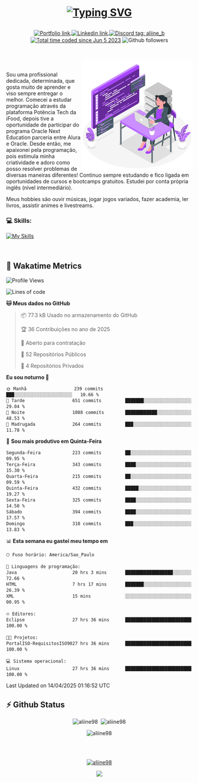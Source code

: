 # <p align = "center"><a href="https://git.io/typing-svg"><img src="https://readme-typing-svg.demolab.com?font=Space+Mono&size=28&pause=1000&duration=4000&color=8E58F7&vCenter=true&width=500&lines=%E2%9C%A8+Ol%C3%A1%2C+sou+Aline+Bevilacqua;%E2%9C%A8+Desenvolvedora+Web!" alt="Typing SVG" /></a></p>

<p align = "center">
    <a href="https://aliine98.github.io" target="_blank">
        <img alt="Portfolio link" align="center" src = "https://img.shields.io/badge/portfolio-8A2BE2?style=for-the-badge">
    </a>
    <a href="https://www.linkedin.com/in/aline-bevilacqua/" target="_blank">
        <img alt="Linkedin link" align="center" src = "https://img.shields.io/badge/LinkedIn-0077B5?style=for-the-badge&logo=linkedin&logoColor=white">
    </a>
    <a href="https://discord.com/" target="_blank">
        <img alt="Discord tag: aliine_b" align="center" src="https://img.shields.io/badge/-aliine__b-5865f2?style=flat-square&logo=Discord&logoColor=FFF" height="28">
    </a>
    <a href="https://wakatime.com/@aliine"><img src="https://wakatime.com/badge/user/d705bdc6-1244-4026-9380-8de8c1599f8d.svg?style=for-the-badge" alt="Total time coded since Jun 5 2023" align="center"/></a>
    <img alt="Github followers" align="center" src="https://img.shields.io/github/followers/Aliine98?style=for-the-badge&color=bf0f47&logo=github&logoColor=white">
</p><br>

<a href="https://storyset.com/"><img src="./assets/coding-amico.svg" width="300" align="right"></a>

<div align="left">
<br>

Sou uma profissional dedicada, determinada, que gosta muito de aprender e viso sempre entregar o melhor. Comecei a estudar programação através da plataforma Potência Tech da iFood, depois tive a oportunidade de participar do programa Oracle Next Education parceria entre Alura e Oracle. Desde então, me apaixonei pela programação, pois estimula minha criatividade e adoro como posso resolver problemas de diversas maneiras diferentes! Continuo sempre estudando e fico ligada em oportunidades de cursos e bootcamps gratuitos.
Estudei por conta própria inglês (nível intermediário).

Meus hobbies são ouvir músicas, jogar jogos variados, fazer academia, ler livros, assistir animes e livestreams.

### 💻 Skills:
[![My Skills](https://skillicons.dev/icons?i=html,css,js,java,tailwind,mysql,hibernate,ts,nuxt,firebase,express,mongo,kotlin,androidstudio&perline=5)](https://skillicons.dev)
</div>
<br>

## 🚀 Wakatime Metrics

<!--START_SECTION:waka-->
![Profile Views](http://img.shields.io/badge/Visualizac%C3%B5es%20do%20perfil-0-blue)

![Lines of code](https://img.shields.io/badge/Desde%20o%20Hello%20World%20eu%20escrevi-427.3%20thousand%20linhas%20de%20c%C3%B3digo-blue)

**🐱 Meus dados no GitHub** 

> 📦 77.3 kB Usado no armazenamento do GitHub 
 > 
> 🏆 36 Contribuições no ano de 2025
 > 
> 💼 Aberto para contratação
 > 
> 📜 52 Repositórios Públicos 
 > 
> 🔑 4 Repositórios Privados 
 > 
**Eu sou noturno 🦉** 

```text
🌞 Manhã                  239 commits         ███░░░░░░░░░░░░░░░░░░░░░░   10.66 % 
🌆 Tarde                  651 commits         ███████░░░░░░░░░░░░░░░░░░   29.04 % 
🌃 Noite                  1088 commits        ████████████░░░░░░░░░░░░░   48.53 % 
🌙 Madrugada              264 commits         ███░░░░░░░░░░░░░░░░░░░░░░   11.78 % 
```
📅 **Sou mais produtivo em Quinta-Feira** 

```text
Segunda-Feira            223 commits         ██░░░░░░░░░░░░░░░░░░░░░░░   09.95 % 
Terça-Feira              343 commits         ████░░░░░░░░░░░░░░░░░░░░░   15.30 % 
Quarta-Feira             215 commits         ██░░░░░░░░░░░░░░░░░░░░░░░   09.59 % 
Quinta-Feira             432 commits         █████░░░░░░░░░░░░░░░░░░░░   19.27 % 
Sexta-Feira              325 commits         ████░░░░░░░░░░░░░░░░░░░░░   14.50 % 
Sábado                   394 commits         ████░░░░░░░░░░░░░░░░░░░░░   17.57 % 
Domingo                  310 commits         ███░░░░░░░░░░░░░░░░░░░░░░   13.83 % 
```


📊 **Esta semana eu gastei meu tempo em** 

```text
🕑︎ Fuso horário: America/Sao_Paulo

💬 Linguagens de programação: 
Java                     20 hrs 3 mins       ██████████████████░░░░░░░   72.66 % 
HTML                     7 hrs 17 mins       ███████░░░░░░░░░░░░░░░░░░   26.39 % 
XML                      15 mins             ░░░░░░░░░░░░░░░░░░░░░░░░░   00.95 % 

🔥 Editores: 
Eclipse                  27 hrs 36 mins      █████████████████████████   100.00 % 

🐱‍💻 Projetos: 
PortalISO-RequisitosISO9027 hrs 36 mins      █████████████████████████   100.00 % 

💻 Sistema operacional: 
Linux                    27 hrs 36 mins      █████████████████████████   100.00 % 
```


 Last Updated on 14/04/2025 01:16:52 UTC
<!--END_SECTION:waka-->
 
## ⚡ Github Status

<p align="center"><img src="https://my-github-readme-stats-aliine98.vercel.app/api?username=aliine98&show_icons=true&locale=en&theme=radical" alt="aliine98" />&nbsp;&nbsp;<img src="https://my-github-readme-stats-aliine98.vercel.app/api/top-langs?username=aliine98&show_icons=true&locale=en&layout=compact&theme=radical&exclude_repo=my-github-readme-stats,my-github-readme-streak-stats,github-readme-streak-stats,ajax-com-js-puro&hide=c%2B%2B,cmake&langs_count=8" alt="aliine98" /></p>

<p align="center"><img src="https://my-github-readme-streak-stats.vercel.app?user=aliine98&theme=radical" alt="aliine98" /></p>

<br><br>
<p align="center"> <a href="https://github.com/ryo-ma/github-profile-trophy" target="_blank"><img src="https://github-profile-trophy.vercel.app/?username=aliine98&theme=radical&column=4" alt="aliine98" /></a> </p>

<p align="center"><img src="https://media4.giphy.com/media/C1bBFL2dMQxA4/giphy.gif?cid=ecf05e47z7xqxd7gboyuplq95r7v869x9bi8msk1upllpme2&ep=v1_gifs_search&rid=giphy.gif&ct=g" width="700"></p>
